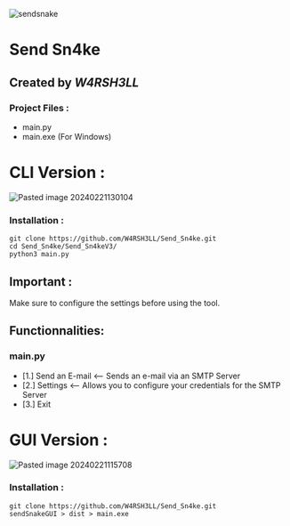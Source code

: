 ![sendsnake](https://github.com/W4RSH3LL/Send_Sn4ke/assets/129652925/a9ad59b2-86f4-4abc-b6b2-1fc995b8c919)
# Send Sn4ke
## Created by *W4RSH3LL*
### Project Files :
- main.py
- main.exe (For Windows)

# CLI Version :
![Pasted image 20240221130104](https://github.com/W4RSH3LL/Send_Sn4ke/assets/129652925/e0f6b067-f1de-4321-8a10-90314bbdd985)

### Installation :
```
git clone https://github.com/W4RSH3LL/Send_Sn4ke.git
cd Send_Sn4ke/Send_Sn4keV3/
python3 main.py
```
## Important :
Make sure to configure the settings before using the tool.
## Functionnalities:
### main.py
- [1.] Send an E-mail <-- Sends an e-mail via an SMTP Server
- [2.] Settings <-- Allows you to configure your credentials for the SMTP Server
- [3.] Exit

# GUI Version :
![Pasted image 20240221115708](https://github.com/W4RSH3LL/Send_Sn4ke/assets/129652925/c39b420f-b731-406c-b0b2-d2594ccb82bc)
### Installation :
```
git clone https://github.com/W4RSH3LL/Send_Sn4ke.git
sendSnakeGUI > dist > main.exe
```
